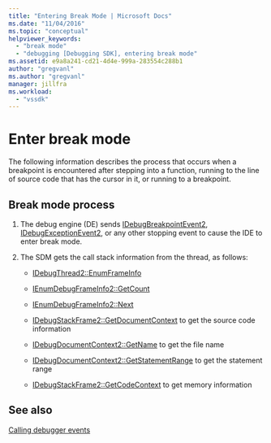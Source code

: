 ```yaml
---
title: "Entering Break Mode | Microsoft Docs"
ms.date: "11/04/2016"
ms.topic: "conceptual"
helpviewer_keywords:
  - "break mode"
  - "debugging [Debugging SDK], entering break mode"
ms.assetid: e9a8a241-cd21-4d4e-999a-283554c288b1
author: "gregvanl"
ms.author: "gregvanl"
manager: jillfra
ms.workload:
  - "vssdk"
---
```

# Enter break mode
The following information describes the process that occurs when a breakpoint is encountered after stepping into a function, running to the line of source code that has the cursor in it, or running to a breakpoint.

## Break mode process

1.  The debug engine (DE) sends [IDebugBreakpointEvent2](../../extensibility/debugger/reference/idebugbreakpointevent2.md), [IDebugExceptionEvent2](../../extensibility/debugger/reference/idebugexceptionevent2.md), or any other stopping event to cause the IDE to enter break mode.

2.  The SDM gets the call stack information from the thread, as follows:

    -   [IDebugThread2::EnumFrameInfo](../../extensibility/debugger/reference/idebugthread2-enumframeinfo.md)

    -   [IEnumDebugFrameInfo2::GetCount](../../extensibility/debugger/reference/ienumdebugframeinfo2-getcount.md)

    -   [IEnumDebugFrameInfo2::Next](../../extensibility/debugger/reference/ienumdebugframeinfo2-next.md)

    -   [IDebugStackFrame2::GetDocumentContext](../../extensibility/debugger/reference/idebugstackframe2-getdocumentcontext.md) to get the source code information

    -   [IDebugDocumentContext2::GetName](../../extensibility/debugger/reference/idebugdocumentcontext2-getname.md) to get the file name

    -   [IDebugDocumentContext2::GetStatementRange](../../extensibility/debugger/reference/idebugdocumentcontext2-getstatementrange.md) to get the statement range

    -   [IDebugStackFrame2::GetCodeContext](../../extensibility/debugger/reference/idebugstackframe2-getcodecontext.md) to get memory information

## See also
 [Calling debugger events](../../extensibility/debugger/calling-debugger-events.md)